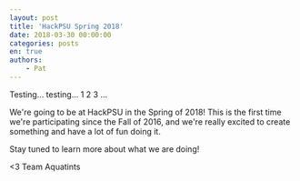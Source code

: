 ```yaml
---
layout: post
title: 'HackPSU Spring 2018'
date: 2018-03-30 00:00:00
categories: posts
en: true
authors:
    - Pat
---
```



Testing... testing... 1 2 3 ...

We're going to be at HackPSU in the Spring of 2018!  This is the first time we're participating since the Fall of 2016, and we're really excited to create something and have a lot of fun doing it.  

Stay tuned to learn more about what we are doing!

<3 Team Aquatints